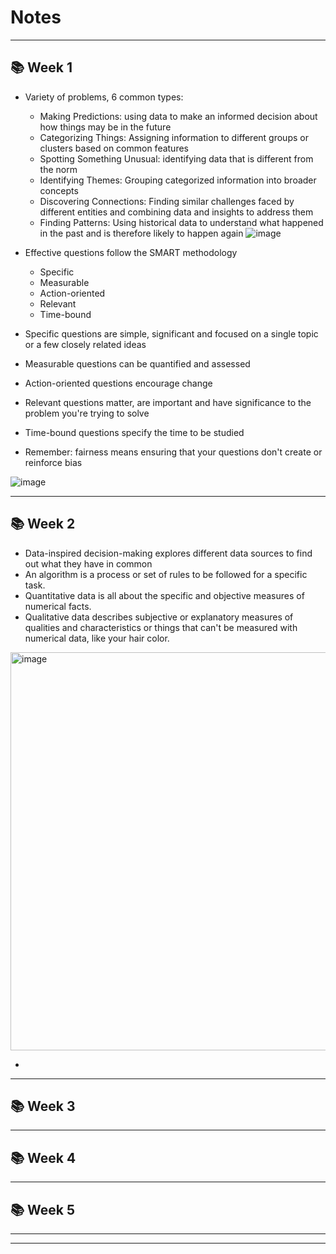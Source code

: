 # Notes 
_______________________
## :books: Week 1

- Variety of problems, 6 common types:
  - Making Predictions: using data to make an informed decision about how things may be in the future
  - Categorizing Things: Assigning information to different groups or clusters based on common features
  - Spotting Something Unusual: identifying data that is different from the norm
  - Identifying Themes: Grouping categorized information into broader concepts
  - Discovering Connections: Finding similar challenges faced by different entities and combining data and insights to address them
  - Finding Patterns: Using historical data to understand what happened in the past and is therefore likely to happen again
  ![image](https://user-images.githubusercontent.com/109057183/227663790-b2bc58ac-ea73-4641-8379-42f512a62267.png)

- Effective questions follow the SMART methodology
  - Specific
  - Measurable
  - Action-oriented
  - Relevant
  - Time-bound
  
- Specific questions are simple, significant and focused on a single topic or a few closely related ideas
- Measurable questions can be quantified and assessed
- Action-oriented questions encourage change
- Relevant questions matter, are important and have significance to the problem you're trying to solve
- Time-bound questions specify the time to be studied

- Remember: fairness means ensuring that your questions don't create or reinforce bias

![image](https://user-images.githubusercontent.com/109057183/228958679-2de6ee70-43e7-426f-990f-4caeb4a9f866.png)
_______________________
## :books: Week 2

- Data-inspired decision-making explores different data sources to find out what they have in common
- An algorithm is a process or set of rules to be followed for a specific task.
- Quantitative data is all about the specific and objective measures of numerical facts.
- Qualitative data describes subjective or explanatory measures of qualities and characteristics or things that can't be measured with numerical data, like your hair color.

<img width="637" alt="image" src="https://user-images.githubusercontent.com/109057183/232263314-4215ebae-9b0c-4fc2-aa70-12ee41900ac2.png">

- 
_______________________
## :books: Week 3
_______________________
## :books: Week 4
_______________________
## :books: Week 5
_______________________
_______________________
